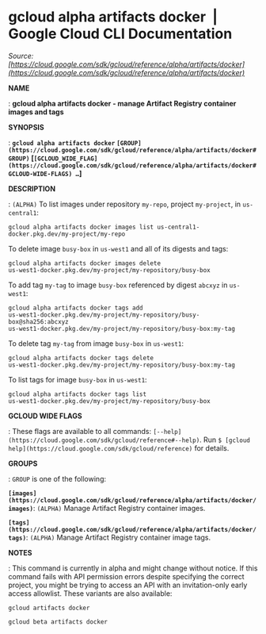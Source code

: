 # gcloud alpha artifacts docker  |  Google Cloud CLI Documentation

*Source: [https://cloud.google.com/sdk/gcloud/reference/alpha/artifacts/docker](https://cloud.google.com/sdk/gcloud/reference/alpha/artifacts/docker)*

**NAME**

: **gcloud alpha artifacts docker - manage Artifact Registry container images and tags**

**SYNOPSIS**

: **`gcloud alpha artifacts docker` `[GROUP](https://cloud.google.com/sdk/gcloud/reference/alpha/artifacts/docker#GROUP)` [`[GCLOUD_WIDE_FLAG](https://cloud.google.com/sdk/gcloud/reference/alpha/artifacts/docker#GCLOUD-WIDE-FLAGS) …`]**

**DESCRIPTION**

: `(ALPHA)` To list images under repository `my-repo`,
project `my-project`, in `us-central1`:

```
gcloud alpha artifacts docker images list us-central1-docker.pkg.dev/my-project/my-repo
```

To delete image `busy-box` in `us-west1` and all of its
digests and tags:

```
gcloud alpha artifacts docker images delete
us-west1-docker.pkg.dev/my-project/my-repository/busy-box
```

To add tag `my-tag` to image `busy-box` referenced by
digest `abcxyz` in `us-west1`:

```
gcloud alpha artifacts docker tags add
us-west1-docker.pkg.dev/my-project/my-repository/busy-box@sha256:abcxyz
us-west1-docker.pkg.dev/my-project/my-repository/busy-box:my-tag
```

To delete tag `my-tag` from image `busy-box` in
`us-west1`:

```
gcloud alpha artifacts docker tags delete
us-west1-docker.pkg.dev/my-project/my-repository/busy-box:my-tag
```

To list tags for image `busy-box` in `us-west1`:

```
gcloud alpha artifacts docker tags list
us-west1-docker.pkg.dev/my-project/my-repository/busy-box
```

**GCLOUD WIDE FLAGS**

: These flags are available to all commands: `[--help](https://cloud.google.com/sdk/gcloud/reference#--help)`.
Run `$ [gcloud help](https://cloud.google.com/sdk/gcloud/reference)` for details.

**GROUPS**

: ``GROUP`` is one of the following:

**`[images](https://cloud.google.com/sdk/gcloud/reference/alpha/artifacts/docker/images)`**:
`(ALPHA)` Manage Artifact Registry container images.

**`[tags](https://cloud.google.com/sdk/gcloud/reference/alpha/artifacts/docker/tags)`**:
`(ALPHA)` Manage Artifact Registry container image tags.

**NOTES**

: This command is currently in alpha and might change without notice. If this
command fails with API permission errors despite specifying the correct project,
you might be trying to access an API with an invitation-only early access
allowlist. These variants are also available:

```
gcloud artifacts docker
```

```
gcloud beta artifacts docker
```